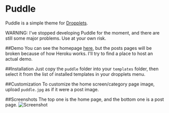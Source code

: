 Puddle
======

Puddle is a simple theme for [Dropplets](http://dropplets.com).

WARNING: I've stopped developing Puddle for the moment, and there are still some major problems. Use at your own risk.

##Demo
You can see the homepage [here](http://puddle-demo.herokuapp.com/), but the posts pages will be broken because of how Heroku works. I'll try to find a place to host an actual demo.

##Installation
Just copy the `puddle` folder into your `templates` folder, then select it from the list of installed templates in your dropplets menu.

##Customization
To customize the home screen/category page image, upload `puddle.jpg` as if it were a post image.

##Screenshots
The top one is the home page, and the bottom one is a post page.
![Screenshot](https://raw.github.com/jacksondc/puddle/master/puddle/screenshot.jpg)
